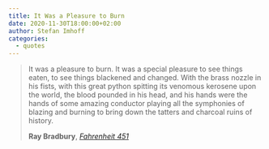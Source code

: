 ```yaml
---
title: It Was a Pleasure to Burn
date: 2020-11-30T18:00:00+02:00
author: Stefan Imhoff
categories:
  - quotes
---
```


> It was a pleasure to burn. It was a special pleasure to see things eaten, to see things blackened and changed. With the brass nozzle in his fists, with this great python spitting its venomous kerosene upon the world, the blood pounded in his head, and his hands were the hands of some amazing conductor playing all the symphonies of blazing and burning to bring down the tatters and charcoal ruins of history.
>
> **Ray Bradbury**, _[Fahrenheit 451](https://www.goodreads.com/book/show/13079982-fahrenheit-451)_
